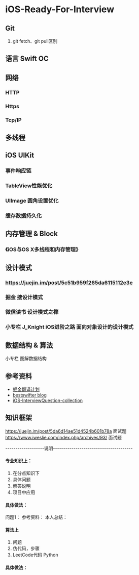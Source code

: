 # iOS-Ready-For-Interview

## Git
1. git fetch、git pull区别

## 语言 Swift OC

## 网络
### HTTP
### Https
### Tcp/IP

## 多线程

## iOS UIKit
### 事件响应链
### TableView性能优化
### UIImage 圆角设置优化
### 缓存数据持久化

## 内存管理 & Block
### 《iOS与OS X多线程和内存管理》

## 设计模式
### https://juejin.im/post/5c51b959f265da6115112e3e
### 掘金 搜设计模式
### 微信读书 设计模式之禅
### 小专栏  J_Knight iOS进阶之路 面向对象设计的设计模式

## 数据结构 & 算法
小专栏 图解数据结构

## 参考资料
* [掘金翻译计划](https://github.com/xitu/gold-miner)
* [bestswifter blog](https://github.com/bestswifter/blog)
* [iOS-InterviewQuestion-collection](https://github.com/liberalisman/iOS-InterviewQuestion-collection)

## 知识框架
https://juejin.im/post/5da6d14ae51d4524b601b78a 面试题
https://www.iweslie.com/index.php/archives/93/ 面试题


-------------------说明---------------------------------------
#### 专业知识上：
1. 在分点知识下
2. 具体问题
3. 解答说明
4. 项目中应用

#### 具体做法：
问题1：
参考资料：
本人总结：

#### 算法上
1. 问题
2. 伪代码，步骤
3. LeetCode代码 Python

#### 具体做法：
